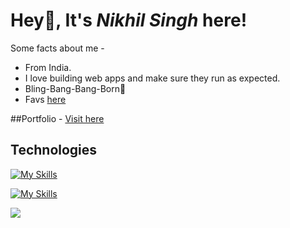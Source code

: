 # Hey👋, It's *Nikhil Singh* here!

Some facts about me - 
* From India.
* I love building web apps and make sure they run as expected.
* Bling-Bang-Bang-Born🎵
* Favs [here](https://ankitraj.vercel.app/anime)
  
##Portfolio - <a href='https://ankitraj.vercel.app/' target='_blank'> Visit here</a>



## Technologies

[![My Skills](https://skillicons.dev/icons?i=ts,next,tailwind,prisma,sass)](https://skillicons.dev)


[![My Skills](https://skillicons.dev/icons?i=kubernetes,jenkins,terraform,aws,ansible,python,gitlab)](https://skillicons.dev)



<img src="https://github-readme-streak-stats.herokuapp.com/?user=ankitrajxd&stroke=ffffff&background=1c1917&ring=0891b2&fire=0891b2&currStreakNum=ffffff&currStreakLabel=0891b2&sideNums=ffffff&sideLabels=ffffff&dates=ffffff&hide_border=true" />
